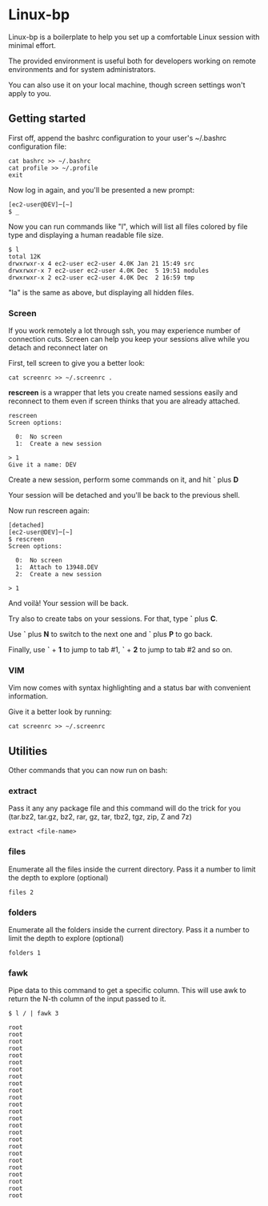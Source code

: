 # Linux-bp
Linux-bp is a boilerplate to help you set up a comfortable Linux session with minimal effort.

The provided environment is useful both for developers working on remote environments and for system administrators. 

You can also use it on your local machine, though screen settings won't apply to you.

## Getting started
First off, append the bashrc configuration to your user's ~/.bashrc configuration file:

	cat bashrc >> ~/.bashrc	
	cat profile >> ~/.profile
	exit

Now log in again, and you'll be presented a new prompt:

	[ec2-user@DEV]─[~]
	$ _

Now you can run commands like "l", which will list all files colored by file type and displaying a human readable file size.

	$ l
	total 12K
	drwxrwxr-x 4 ec2-user ec2-user 4.0K Jan 21 15:49 src
	drwxrwxr-x 7 ec2-user ec2-user 4.0K Dec  5 19:51 modules
	drwxrwxr-x 2 ec2-user ec2-user 4.0K Dec  2 16:59 tmp

"la" is the same as above, but displaying all hidden files. 

### Screen
If you work remotely a lot through ssh, you may experience number of connection cuts. Screen can help you keep your sessions alive while you detach and reconnect later on

First, tell screen to give you a better look:

	cat screenrc >> ~/.screenrc	.

**rescreen** is a wrapper that lets you create named sessions easily and reconnect to them even if screen thinks that you are already attached. 

	rescreen
	Screen options:
	
	  0:  No screen
	  1:  Create a new session
	
	> 1
	Give it a name: DEV

Create a new session, perform some commands on it, and hit **\`** plus **D** 

Your session will be detached and you'll be back to the previous shell. 

Now run rescreen again:

	[detached]
	[ec2-user@DEV]─[~]
	$ rescreen
	Screen options:
	
	  0:  No screen
	  1:  Attach to 13948.DEV
	  2:  Create a new session
	
	> 1

And voilà! Your session will be back. 

Try also to create tabs on your sessions. For that, type **\`** plus **C**.

Use **\`** plus **N** to switch to the next one and **\`** plus **P** to go back.

Finally, use **\`** + **1** to jump to tab #1,  **\`** + **2** to jump to tab #2 and so on.

### VIM
Vim now comes with syntax highlighting and a status bar with convenient information. 

Give it a better look by running:

	cat screenrc >> ~/.screenrc

## Utilities
Other commands that you can now run on bash:
### extract
Pass it any any package file and this command will do the trick for you (tar.bz2, tar.gz, bz2, rar, gz, tar, tbz2, tgz, zip, Z and 7z)

	extract <file-name>

### files
Enumerate all the files inside the current directory. Pass it a number to limit the depth to explore (optional)

	files 2


### folders
Enumerate all the folders inside the current directory. Pass it a number to limit the depth to explore (optional)

	folders 1
	
### fawk
Pipe data to this command to get a specific column. This will use awk to return the N-th column of the input passed to it.

	$ l / | fawk 3
	
	root
	root
	root
	root
	root
	root
	root
	root
	root
	root
	root
	root
	root
	root
	root
	root
	root
	root
	root
	root
	root
	root
	root
	root
	root


